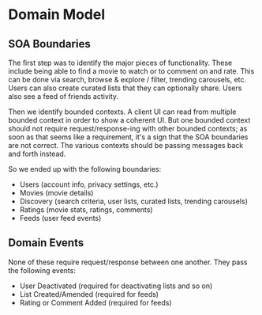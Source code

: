 # Domain Model
## SOA Boundaries
The first step was to identify the major pieces of functionality.
These include being able to find a movie to watch or to comment on
and rate. This can be done via search, browse & explore / filter,
trending carousels, etc. Users can also create curated lists that they
can optionally share. Users also see a feed of friends activity.  

Then we identify bounded contexts. A client UI can read from multiple
bounded context in order to show a coherent UI. But one bounded context
should not require request/response-ing with other bounded contexts; as 
soon as that seems like a requirement, it's a sign that the SOA boundaries
are not correct. The various contexts should be passing messages back and 
forth instead.  

So we ended up with the following boundaries:
- Users (account info, privacy settings, etc.)
- Movies (movie details)
- Discovery (search criteria, user lists, curated lists, trending carousels)
- Ratings (movie stats, ratings, comments)
- Feeds (user feed events)  

## Domain Events
None of these require request/response between one another. They pass the
following events:
- User Deactivated (required for deactivating lists and so on)
- List Created/Amended (required for feeds)
- Rating or Comment Added (required for feeds)
